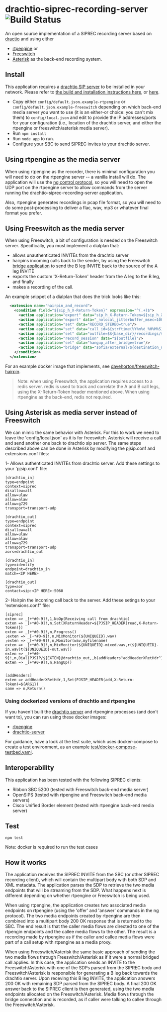 # drachtio-siprec-recording-server ![Build Status](https://github.com/drachtio/drachtio-siprec-recording-server/workflows/CI/badge.svg)

An open source implementation of a SIPREC recording server based on [dractio](https://drachtio.org) and using either
* [rtpengine](https://github.com/sipwise/rtpengine) or
* [Freeswitch](https://freeswitch.com/)
* [Asterisk](https://asterisk.org)
as the back-end recording system.

## Install

This application requires a [drachtio SIP server](https://github.com/drachtio/drachtio-server) to be installed in your network.  Please refer to [the build and installation instructions here](https://drachtio.org/docs/drachtio-server), or [here](https://github.com/drachtio/drachtio-server).

* Copy either `config/default.json.example-rtpengine` or `config/default.json.example-freeswitch` depending on which back-end media server you want to use (it is an either-or choice: you can't mix them) to `config/local.json` and edit to provide the IP  addresses/ports for your configuration (i.e., location of the drachtio server, and either the rtpengine or freeswitch/asterisk media server). 
* Run `npm install`
* Run `node app` to run.
* Configure your SBC to send SIPREC invites to your drachtio server.

## Using rtpengine as the media server
When using rtpengine as the recorder, there is minimal configuration you will need to do on the rtpengine server -- a vanilla install will do.  The application will use the [ng control protocol](https://github.com/sipwise/rtpengine#the-ng-control-protocol), so you will need to open the UDP port on the rtpengine server to allow commands from the server running the drachtio-siprec-recording-server application.

Also, rtpengine generates recordings in pcap file format, so you will need to do some post-processing to deliver a flac, wav, mp3 or whatever final format you prefer.

## Using Freeswitch as the media server
When using Freeswitch, a bit of configuration is needed on the Freeswitch server.  Specifically, you must implement a dialplan that:
* allows unauthenticated INVITEs from the drachtio server
* hairpins incoming calls back to the sender, by using the Freeswitch [bridge application](https://freeswitch.org/confluence/display/FREESWITCH/mod_dptools%3A+bridge) to send the B leg INVITE back to the source of the A leg INVITE
* exports the custom 'X-Return-Token' header from the A leg to the B leg, and finally
* makes a recording of the call.

An example snippet of a dialplan that does the trick looks like this:
```xml
  <extension name="hairpin_and_record">
    <condition field="${sip_h_X-Return-Token}" expression="^(.+)$">
      <action application="export" data="sip_h_X-Return-Token=${sip_h_X-Return-Token}" />
      <action application="export" data="_nolocal_jitterbuffer_msec=100"/>
      <action application="set" data="RECORD_STEREO=true"/>
      <action application="set" data="call_id=${strftime(%Y%m%d_%H%M%S)}_${sip_from_tag}"/>
      <action application="set" data="outfile=$${base_dir}/recordings/${call_id}.wav"/> 
      <action application="record_session" data="${outfile}"/>
      <action application="set" data="hangup_after_bridge=true"/> 
      <action application="bridge" data="sofia/external/${destination_number}@${network_addr}"/>
    </condition>
  </extension>
```
For an example docker image that implements, see [davehorton/freeswitch-hairpin](https://hub.docker.com/r/davehorton/freeswitch-hairpin/).

> Note: when using Freeswitch, the application requires access to a redis server.  redis is used to track and correlate the A and B call legs, using the X-Return-Token header mentioned above.  When using rtpengine as the back-end, redis not required.

## Using Asterisk as media server instead of Freeswitch
We can mimic the same behavior with Asterisk. For this to work we need to leave the 'config/local.json' as it is for freeswitch. Asterisk will receive a call and send another one back to drachtio sip server. The same steps described above can be done in Asterisk by modifying the pjsip.conf and extensions.conf files:

1- Allows authenticated INVITEs from drachtio server. Add these settings to your 'pjsip.conf' file:
```
[drachtio_in]
type=endpoint
context=siprec
disallow=all
allow=ulaw
allow=alaw
allow=g729
transport=transport-udp

[drachtio_out]
type=endpoint
context=siprec
disallow=all
allow=ulaw
allow=alaw
allow=g729
transport=transport-udp
aors=drachtio_out

[drachtio_in]
type=identify
endpoint=drachtio_in
match=<IP HERE>

[drachtio_out]
type=aor
contact=sip:<IP HERE>:5060
```
2- Hairpin the incoming call back to the server. Add these setings to your 'extensions.conf" file:
```
[siprec]
exten => _[+*#0-9]!,1,NoOp(Receiving call from drachtio)
exten => _[+*#0-9]!,n,Set(XReturnHeader=${PJSIP_HEADER(read,X-Return-Token)})
exten => _[+*#0-9]!,n,Progress()
;exten => _[+*#0-9]!,n,MixMonitor(${UNIQUEID}.wav)
;exten => _[+*#0-9]!,n,Monitor(wav,myfilename)
exten => _[+*#0-9]!,n,MixMonitor(${UNIQUEID}-mixed.wav,r(${UNIQUEID}-in.wav)t(${UNIQUEID}-out.wav))
exten => _[+*#0-9]!,n,Dial(PJSIP/${EXTEN}@drachtio_out,,b(addHeaders^addHeaderXRetHdr^1(${XReturnHeader})))
exten => _[+*#0-9]!,n,HangUp()


[addHeaders]
exten => addHeaderXRetHdr,1,Set(PJSIP_HEADER(add,X-Return-Token)=${ARG1})
same => n,Return()
```
### Using dockerized versions of drachtio and rtpengine

If you haven't built the [drachtio server](https://github.com/drachtio/drachtio-server) and rtpengine processes (and don't want to), you can run using these docker images:
* [rtpengine](https://cloud.docker.com/swarm/davehorton/repository/docker/davehorton/rtpengine)
* [drachtio-server](https://cloud.docker.com/swarm/drachtio/repository/docker/drachtio/drachtio-server)

For guidance, have a look at the test suite, which uses docker-compose to create a test environment, as an example [test/docker-compose-testbed.yaml](test/docker-compose-testbed.yaml).

## Interoperability
This application has been tested with the following SIPREC clients:
* Ribbon SBC 5200 (tested with Freeswitch back-end media server)
* OpenSIPS (tested with rtpengine and Freeswitch back-end media servers)
* Cisco Unified Border element (tested with rtpengine back-end media server)
## Test

`npm test` 

Note: docker is required to run the test cases

## How it works

The application receives the SIPREC INVITE from the SBC (or other SIPREC recording client), which will contain the multipart body with both SDP and XML metadata.  The application parses the SDP to retrieve the two media endpoints that will be streaming from the SDP.  What happens next is different depending on whether rtpengine or Freeswitch is being used.

When using rtpengine, the application creates two associated media endpoints on rtpengine (using the 'offer' and 'answer' commands in the ng protocol).  The two media endpoints created by rtpengine are then combined into a multipart body 200 OK response that is returned to the SBC.  The end result is that the caller media flows are directed to one of the rtpengin endpoints and the callee media flows to the other. The result is a recording made by rtpengine as if the caller and callee media flows were part of a call setup with rtpengine as a media proxy.

When using Freeswitch/Asterisk the same basic approach of sending the two media flows through Freeswitch/Asterisk as if it were a normal bridged call applies.  In this case, the application sends an INVITE to the Freeswitch/Asterisk with one of the SDPs parsed from the SIPREC body and Freeswitch/Asterisk is responsible for generating a B leg back towards the drachtio server.  Upon receving this B leg INVITE, the application answers 200 OK with remaining SDP parsed from the SIPREC body.  A final 200 OK answer back to the SIPREC client is then generated, using the two media endpoints allocated on the Freeswitch/Asterisk.  Media flows through the bridge connection and is recorded, as if caller were talking to callee through the Freeswitch/Asterisk.




